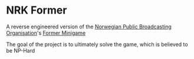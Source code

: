 # NRK Former

A reverse engineered version of the [Norwegian Public Broadcasting Organisation](https://www.nrk.no)'s [Former Minigame](https://www.nrk.no/former-1.17105310)

The goal of the project is to ultimately solve the game, which is believed to be NP-Hard

